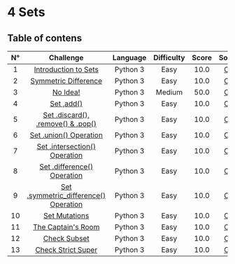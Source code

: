 4 Sets
==============

## Table of contens

| N° |                                                                            Challenge                                                                            | Language | Difficulty | Score |                                                                 Solution                                                                 |
|:--:|:---------------------------------------------------------------------------------------------------------------------------------------------------------------:|:--------:|:----------:|:-----:|:----------------------------------------------------------------------------------------------------------------------------------------:|
| 1  | [Introduction to Sets](https://github.com/giovannicadiz/Hackerrank/tree/master/Python/4%20Sets/01%20Introduction%20to%20Sets)                                   | Python 3 | Easy       | 10.0  | [Code](https://github.com/giovannicadiz/Hackerrank/blob/master/Python/4%20Sets/01%20Introduction%20to%20Sets/main.py)                    |
| 2  | [Symmetric Difference](https://github.com/giovannicadiz/Hackerrank/tree/master/Python/4%20Sets/02%20Symmetric%20Defference)                                     | Python 3 | Easy       | 10.0  | [Code](https://github.com/giovannicadiz/Hackerrank/blob/master/Python/4%20Sets/02%20Symmetric%20Defference/main.py)                      |
| 3  | [No Idea!](https://github.com/giovannicadiz/Hackerrank/tree/master/Python/4%20Sets/03%20No%20Idea!)                                                             | Python 3 | Medium     | 50.0  | [Code](https://github.com/giovannicadiz/Hackerrank/blob/master/Python/4%20Sets/03%20No%20Idea!/main.py)                                  |
| 4  | [Set ,add()](https://github.com/giovannicadiz/Hackerrank/tree/master/Python/4%20Sets/04%20Set.add())                                                            | Python 3 | Easy       | 10.0  | [Code](https://github.com/giovannicadiz/Hackerrank/blob/master/Python/4%20Sets/04%20Set.add()/main.py)                                   |
| 5  | [Set .discard(), .remove() & .pop()](https://github.com/giovannicadiz/Hackerrank/tree/master/Python/4%20Sets/05%20Set.discard()%2C%20.remove()%20%26%20.pop())  | Python 3 | Easy       | 10.0  | [Code](https://github.com/giovannicadiz/Hackerrank/blob/master/Python/4%20Sets/05%20Set.discard()%2C%20.remove()%20%26%20.pop()/main.py) |
| 6  | [Set .union() Operation](https://github.com/giovannicadiz/Hackerrank/tree/master/Python/4%20Sets/06%20Set%20.union()%20Operation)                               | Python 3 | Easy       | 10.0  | [Code](https://github.com/giovannicadiz/Hackerrank/blob/master/Python/4%20Sets/06%20Set%20.union()%20Operation/main.py)                  |
| 7  | [Set .intersection() Operation](https://github.com/giovannicadiz/Hackerrank/tree/master/Python/4%20Sets/07%20Set%20.intersection()%20Operation)                 | Python 3 | Easy       | 10.0  | [Code](https://github.com/giovannicadiz/Hackerrank/blob/master/Python/4%20Sets/07%20Set%20.intersection()%20Operation/main.py)           |
| 8  | [Set .difference() Operation](https://github.com/giovannicadiz/Hackerrank/tree/master/Python/4%20Sets/08%20Set%20.diference()%20Operation)                      | Python 3 | Easy       | 10.0  | [Code](https://github.com/giovannicadiz/Hackerrank/blob/master/Python/4%20Sets/08%20Set%20.diference()%20Operation/main.py)              |
| 9  | [Set .symmetric_difference() Operation](https://github.com/giovannicadiz/Hackerrank/tree/master/Python/4%20Sets/09%20Set%20.symmetric_difference()%20Operation) | Python 3 | Easy       | 10.0  | [Code](https://github.com/giovannicadiz/Hackerrank/blob/master/Python/4%20Sets/09%20Set%20.symmetric_difference()%20Operation/main.py)   |
| 10 | [Set Mutations](https://github.com/giovannicadiz/Hackerrank/tree/master/Python/4%20Sets/10%20Set%20Mulations)                                                   | Python 3 | Easy       | 10.0  | [Code](https://github.com/giovannicadiz/Hackerrank/blob/master/Python/4%20Sets/10%20Set%20Mulations/main.py)                             |
| 11 | [The Captain's Room](https://github.com/giovannicadiz/Hackerrank/tree/master/Python/4%20Sets/11%20The%20Captain's%20Room)                                       | Python 3 | Easy       | 10.0  | [Code](https://github.com/giovannicadiz/Hackerrank/blob/master/Python/4%20Sets/11%20The%20Captain's%20Room/main.py)                      |
| 12 | [Check Subset](https://github.com/giovannicadiz/Hackerrank/tree/master/Python/4%20Sets/12%20Check%20Subset)                                                     | Python 3 | Easy       | 10.0  | [Code](https://github.com/giovannicadiz/Hackerrank/blob/master/Python/4%20Sets/12%20Check%20Subset/main.py)                              |
| 13 | [Check Strict Super](https://github.com/giovannicadiz/Hackerrank/tree/master/Python/4%20Sets/13%20Check%20Stric%20Superset)                                     | Python 3 | Easy       | 10.0  | [Code](https://github.com/giovannicadiz/Hackerrank/blob/master/Python/4%20Sets/13%20Check%20Stric%20Superset/main.py)                    |
